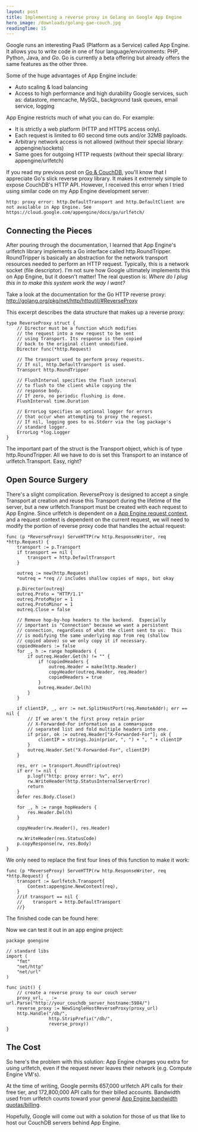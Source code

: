 ```yaml
---
layout: post
title: Implementing a reverse proxy in Golang on Google App Engine
hero_image: /downloads/golang-gae-couch.jpg
readingTime: 15
---
```


Google runs an interesting PaaS (Platform as a Service) called App Engine. It allows you to write code in one of four language/environments: PHP, Python, Java, and *Go*. Go is currently a beta offering but already offers the same features as the other three.

Some of the huge advantages of App Engine include:

* Auto scaling & load balancing
* Access to high performance and high durability Google services, such as: datastore, memcache, MySQL, background task queues, email service, logging

App Engine restricts much of what you can do. For example:

* It is strictly a web platform (HTTP and HTTPS access only).
* Each request is limited to 60 second time outs and/or 32MB payloads.
* Arbitrary network access is not allowed (without their special library: appengine/sockets)
* Same goes for outgoing HTTP requests (without their special library: appengine/urlfetch)

If you read my previous post on [Go & CouchDB](http://pokstad.com/2015/04/18/couchdb-and-go.html), you'll know that I appreciate Go's slick reverse proxy library. It makes it extremely simple to expose CouchDB's HTTP API. However, I received this error when I tried using similar code on my App Engine development server:

    http: proxy error: http.DefaultTransport and http.DefaultClient are not available in App Engine. See https://cloud.google.com/appengine/docs/go/urlfetch/

## Connecting the Pieces ##

After pouring through the documentation, I learned that App Engine's urlfetch library implements a Go interface called http.RoundTripper. RoundTripper is basically an abstraction for the network transport resources needed to perform an HTTP request. Typically, this is a network socket (file descriptor). I'm not sure how Google ultimately implements this on App Engine, but it doesn't matter! The real question is: _Where do I plug this in to make this system work the way I want?_

Take a look at the documentation for the Go HTTP reverse proxy: http://golang.org/pkg/net/http/httputil/#ReverseProxy

This excerpt describes the data structure that makes up a reverse proxy:

    type ReverseProxy struct {
        // Director must be a function which modifies
        // the request into a new request to be sent
        // using Transport. Its response is then copied
        // back to the original client unmodified.
        Director func(*http.Request)

        // The transport used to perform proxy requests.
        // If nil, http.DefaultTransport is used.
        Transport http.RoundTripper

        // FlushInterval specifies the flush interval
        // to flush to the client while copying the
        // response body.
        // If zero, no periodic flushing is done.
        FlushInterval time.Duration

        // ErrorLog specifies an optional logger for errors
        // that occur when attempting to proxy the request.
        // If nil, logging goes to os.Stderr via the log package's
        // standard logger.
        ErrorLog *log.Logger
    }

The important part of the struct is the Transport object, which is of type http.RoundTripper. All we have to do is set this Transport to an instance of urlfetch.Transport. Easy, right?

## Open Source Surgery ##

There's a slight complication. ReverseProxy is designed to accept a single Transport at creation and reuse this Transport during the lifetime of the server, but a new urlfetch.Transport must be created with each request to App Engine. Since urlfetch is dependent on a [App Engine request context](https://cloud.google.com/appengine/docs/go/reference#Context), and a request context is dependent on the current request, we will need to modify the portion of reverse proxy code that handles the actual request:

    func (p *ReverseProxy) ServeHTTP(rw http.ResponseWriter, req *http.Request) {
        transport := p.Transport
        if transport == nil {
            transport = http.DefaultTransport
        }
        
        outreq := new(http.Request)
        *outreq = *req // includes shallow copies of maps, but okay
        
        p.Director(outreq)
        outreq.Proto = "HTTP/1.1"
        outreq.ProtoMajor = 1
        outreq.ProtoMinor = 1
        outreq.Close = false
        
        // Remove hop-by-hop headers to the backend.  Especially
        // important is "Connection" because we want a persistent
        // connection, regardless of what the client sent to us.  This
        // is modifying the same underlying map from req (shallow
        // copied above) so we only copy it if necessary.
        copiedHeaders := false
        for _, h := range hopHeaders {
            if outreq.Header.Get(h) != "" {
                if !copiedHeaders {
                    outreq.Header = make(http.Header)
                    copyHeader(outreq.Header, req.Header)
                    copiedHeaders = true
                }
                outreq.Header.Del(h)
            }
        }
        
        if clientIP, _, err := net.SplitHostPort(req.RemoteAddr); err == nil {
            // If we aren't the first proxy retain prior
            // X-Forwarded-For information as a comma+space
            // separated list and fold multiple headers into one.
            if prior, ok := outreq.Header["X-Forwarded-For"]; ok {
                clientIP = strings.Join(prior, ", ") + ", " + clientIP
            }
            outreq.Header.Set("X-Forwarded-For", clientIP)
        }
        
        res, err := transport.RoundTrip(outreq)
        if err != nil {
            p.logf("http: proxy error: %v", err)
            rw.WriteHeader(http.StatusInternalServerError)
            return
        }
        defer res.Body.Close()
        
        for _, h := range hopHeaders {
            res.Header.Del(h)
        }
        
        copyHeader(rw.Header(), res.Header)
        
        rw.WriteHeader(res.StatusCode)
        p.copyResponse(rw, res.Body)
    }

We only need to replace the first four lines of this function to make it work:

    func (p *ReverseProxy) ServeHTTP(rw http.ResponseWriter, req *http.Request) {
        transport := &urlfetch.Transport{
            Context:appengine.NewContext(req),
        }
        //if transport == nil {
        //    transport = http.DefaultTransport
        //}

The finished code can be found here:

<script src="https://gist.github.com/pokstad/936ace2c6fc563105c17.js"></script>

Now we can test it out in an app engine project:

    package goengine
    
    // standard libs
    import (
        "fmt"
        "net/http"
        "net/url"
    )
    
    func init() {
        // create a reverse proxy to our couch server
        proxy_url, _ := url.Parse("http://your_couchdb_server_hostname:5984/")
        reverse_proxy := NewSingleHostReverseProxy(proxy_url)
        http.Handle("/db/",
                    http.StripPrefix("/db/",
                    reverse_proxy))
    }

## The Cost ##

So here's the problem with this solution: App Engine charges you extra for using urlfetch, even if the request never leaves their network (e.g. Compute Engine VM's).

At the time of writing, Google permits 657,000 urlfetch API calls for their free tier, and 172,800,000 API calls for their billed accounts. Bandwidth used from urlfetch counts toward your general [App Engine bandwidth quotas/billing](https://cloud.google.com/appengine/docs/quotas#UrlFetch).

Hopefully, Google will come out with a solution for those of us that like to host our CouchDB servers behind App Engine. 
